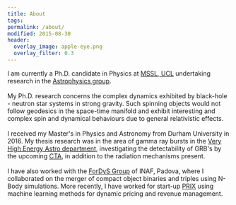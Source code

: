 ```yaml
---
title: About
tags:
permalink: /about/
modified: 2015-08-30
header:
  overlay_image: apple-eye.png
  overlay_filter: 0.3
---
```


I am currently a Ph.D. candidate in Physics at [MSSL, UCL](http://www.ucl.ac.uk/mssl) undertaking research in the [Astrophysics group](http://www.ucl.ac.uk/mssl/astro). <br> <br>
My Ph.D. research concerns the complex dynamics exhibited by black-hole - neutron star systems in strong gravity. Such spinning objects would not follow geodesics in the space-time manifold and exhibit interesting and complex spin and dynamical behaviours due to general relativistic effects.<br> <br>
I received my Master's in Physics and Astronomy from Durham University in 2016. My thesis research was in the area of gamma ray bursts in the [Very High Energy Astro department](https://www.dur.ac.uk/cfai/vhegammaraygroup/), investigating the detectability of GRB's by the upcoming [CTA](https://portal.cta-observatory.org/Pages/Home.aspx), in addition to the radiation mechanisms present.<br> <br>
I have also worked with the [ForDyS Group](http://web.pd.astro.it/mapelli/group.html) of INAF, Padova, where I collaborated on the merger of compact object binaries and triples using N-Body simulations. More recently, I have worked for start-up [PRIX](http://www.prix.ai) using machine learning methods for dynamic pricing and revenue management.
